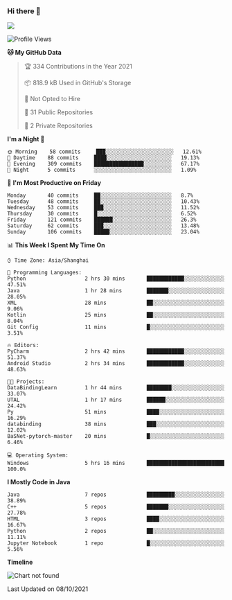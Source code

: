 ### Hi there 👋

<!--
**zhou-ning/zhou-ning** is a ✨ _special_ ✨ repository because its `README.md` (this file) appears on your GitHub profile.

Here are some ideas to get you started:

- 🔭 I’m currently working on ...
- 🌱 I’m currently learning ...
- 👯 I’m looking to collaborate on ...
- 🤔 I’m looking for help with ...
- 💬 Ask me about ...
- 📫 How to reach me: ...
- 😄 Pronouns: ...
- ⚡ Fun fact: ...
-->
![](https://github-readme-stats.vercel.app/api?username=zhou-ning)

<!--START_SECTION:waka-->
![Profile Views](http://img.shields.io/badge/Profile%20Views-0-blue)

**🐱 My GitHub Data** 

> 🏆 334 Contributions in the Year 2021
 > 
> 📦 818.9 kB Used in GitHub's Storage 
 > 
> 🚫 Not Opted to Hire
 > 
> 📜 31 Public Repositories 
 > 
> 🔑 2 Private Repositories  
 > 
**I'm a Night 🦉** 

```text
🌞 Morning    58 commits     ███░░░░░░░░░░░░░░░░░░░░░░   12.61% 
🌆 Daytime    88 commits     ████░░░░░░░░░░░░░░░░░░░░░   19.13% 
🌃 Evening    309 commits    ████████████████░░░░░░░░░   67.17% 
🌙 Night      5 commits      ░░░░░░░░░░░░░░░░░░░░░░░░░   1.09%

```
📅 **I'm Most Productive on Friday** 

```text
Monday       40 commits     ██░░░░░░░░░░░░░░░░░░░░░░░   8.7% 
Tuesday      48 commits     ██░░░░░░░░░░░░░░░░░░░░░░░   10.43% 
Wednesday    53 commits     ███░░░░░░░░░░░░░░░░░░░░░░   11.52% 
Thursday     30 commits     █░░░░░░░░░░░░░░░░░░░░░░░░   6.52% 
Friday       121 commits    ██████░░░░░░░░░░░░░░░░░░░   26.3% 
Saturday     62 commits     ███░░░░░░░░░░░░░░░░░░░░░░   13.48% 
Sunday       106 commits    █████░░░░░░░░░░░░░░░░░░░░   23.04%

```


📊 **This Week I Spent My Time On** 

```text
⌚︎ Time Zone: Asia/Shanghai

💬 Programming Languages: 
Python                   2 hrs 30 mins       ████████████░░░░░░░░░░░░░   47.51% 
Java                     1 hr 28 mins        ███████░░░░░░░░░░░░░░░░░░   28.05% 
XML                      28 mins             ██░░░░░░░░░░░░░░░░░░░░░░░   9.06% 
Kotlin                   25 mins             ██░░░░░░░░░░░░░░░░░░░░░░░   8.04% 
Git Config               11 mins             █░░░░░░░░░░░░░░░░░░░░░░░░   3.51%

🔥 Editors: 
PyCharm                  2 hrs 42 mins       ████████████░░░░░░░░░░░░░   51.37% 
Android Studio           2 hrs 34 mins       ████████████░░░░░░░░░░░░░   48.63%

🐱‍💻 Projects: 
DataBindingLearn         1 hr 44 mins        ████████░░░░░░░░░░░░░░░░░   33.07% 
UTAL                     1 hr 17 mins        ██████░░░░░░░░░░░░░░░░░░░   24.42% 
Py                       51 mins             ████░░░░░░░░░░░░░░░░░░░░░   16.29% 
databinding              38 mins             ███░░░░░░░░░░░░░░░░░░░░░░   12.02% 
BaSNet-pytorch-master    20 mins             █░░░░░░░░░░░░░░░░░░░░░░░░   6.46%

💻 Operating System: 
Windows                  5 hrs 16 mins       █████████████████████████   100.0%

```

**I Mostly Code in Java** 

```text
Java                     7 repos             █████████░░░░░░░░░░░░░░░░   38.89% 
C++                      5 repos             ███████░░░░░░░░░░░░░░░░░░   27.78% 
HTML                     3 repos             ████░░░░░░░░░░░░░░░░░░░░░   16.67% 
Python                   2 repos             ██░░░░░░░░░░░░░░░░░░░░░░░   11.11% 
Jupyter Notebook         1 repo              █░░░░░░░░░░░░░░░░░░░░░░░░   5.56%

```


**Timeline**

![Chart not found](https://raw.githubusercontent.com/zhou-ning/zhou-ning/main/charts/bar_graph.png) 


 Last Updated on 08/10/2021
<!--END_SECTION:waka-->
